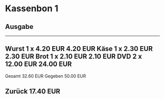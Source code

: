 # Kassenbon 1

## Ausgabe

----------------------------------
Wurst      1 x  4.20 EUR
                          4.20 EUR
Käse       1 x  2.30 EUR
                          2.30 EUR
Brot       1 x  2.10 EUR
                          2.10 EUR
DVD        2 x 12.00 EUR
                         24.00 EUR
----------------------------------
Gesamt                   32.60 EUR
Gegeben                  50.00 EUR

Zurück                   17.40 EUR
----------------------------------


